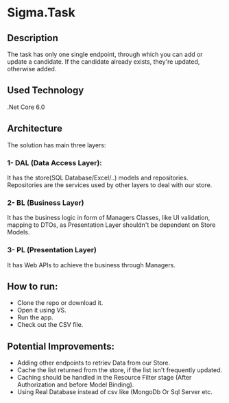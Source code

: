# Sigma.Task

## Description
The task has only one single endpoint, through which you can add or update a candidate. If the candidate already exists, they're updated, otherwise added.

## Used Technology
.Net Core 6.0

## Architecture
The solution has main three layers:

### 1- DAL (Data Access Layer): 
It has the store(SQL Database/Excel/..) models and repositories. Repositories are the services used by other layers to deal with our store.

### 2- BL (Business Layer)
It has the business logic in form of Managers Classes, like UI validation, mapping to DTOs, as Presentation Layer shouldn't be dependent on Store Models.

### 3- PL (Presentation Layer)
It has Web APIs to achieve the business through Managers.

## How to run:
- Clone the repo or download it.
- Open it using VS.
- Run the app.
- Check out the CSV file.

## Potential Improvements:
- Adding other endpoints to retriev Data from our Store.
- Cache the list returned from the store, if the list isn't frequently updated.
- Caching should be handled in the Resource Filter stage (After Authorization and before Model Binding).
- Using Real Database instead of csv like (MongoDb Or Sql Server etc.
